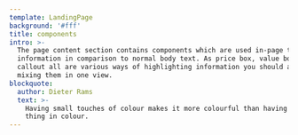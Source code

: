 ```yaml
---
template: LandingPage
background: '#fff'
title: components
intro: >-
  The page content section contains components which are used in-page to display
  information in comparison to normal body text. As price box, value box and
  callout all are various ways of highlighting information you should avoid
  mixing them in one view.
blockquote:
  author: Dieter Rams
  text: >-
    Having small touches of colour makes it more colourful than having the whole
    thing in colour.
---
```


